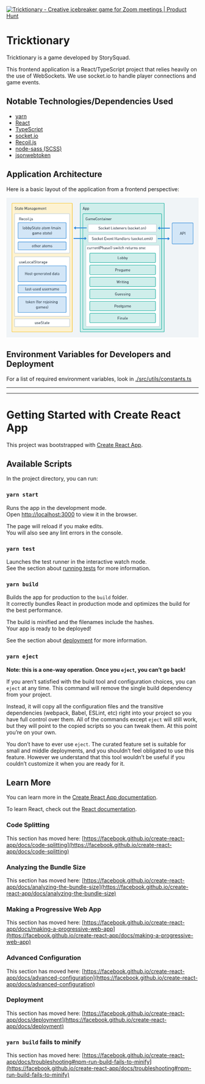 <a href="https://www.producthunt.com/posts/tricktionary?utm_source=badge-featured&utm_medium=badge&utm_souce=badge-tricktionary" target="_blank"><img src="https://api.producthunt.com/widgets/embed-image/v1/featured.svg?post_id=286868&theme=light" alt="Tricktionary - Creative icebreaker game for Zoom meetings | Product Hunt" style="width: 250px; height: 54px;" width="250" height="54" /></a>

# Tricktionary

Tricktionary is a game developed by StorySquad.

This frontend application is a React/TypeScript project that relies heavily on the use of WebSockets.
We use socket.io to handle player connections and game events.

## Notable Technologies/Dependencies Used

- [yarn](https://yarnpkg.com/)
- [React](https://reactjs.org/)
- [TypeScript](https://www.typescriptlang.org/)
- [socket.io](https://socket.io/)
- [Recoil.js](https://recoiljs.org/)
- [node-sass (SCSS)](https://www.npmjs.com/package/node-sass)
- [jsonwebtoken](https://www.npmjs.com/package/jsonwebtoken)

## Application Architecture

Here is a basic layout of the application from a frontend perspective:

![](./src/assets/tricktionary_architecture_fe.png)

## Environment Variables for Developers and Deployment

For a list of required environment variables, look in [./src/utils/constants.ts](./src/utils/constants.ts)

---

---

# Getting Started with Create React App

This project was bootstrapped with [Create React App](https://github.com/facebook/create-react-app).

## Available Scripts

In the project directory, you can run:

### `yarn start`

Runs the app in the development mode.\
Open [http://localhost:3000](http://localhost:3000) to view it in the browser.

The page will reload if you make edits.\
You will also see any lint errors in the console.

### `yarn test`

Launches the test runner in the interactive watch mode.\
See the section about [running tests](https://facebook.github.io/create-react-app/docs/running-tests) for more information.

### `yarn build`

Builds the app for production to the `build` folder.\
It correctly bundles React in production mode and optimizes the build for the best performance.

The build is minified and the filenames include the hashes.\
Your app is ready to be deployed!

See the section about [deployment](https://facebook.github.io/create-react-app/docs/deployment) for more information.

### `yarn eject`

**Note: this is a one-way operation. Once you `eject`, you can’t go back!**

If you aren’t satisfied with the build tool and configuration choices, you can `eject` at any time. This command will remove the single build dependency from your project.

Instead, it will copy all the configuration files and the transitive dependencies (webpack, Babel, ESLint, etc) right into your project so you have full control over them. All of the commands except `eject` will still work, but they will point to the copied scripts so you can tweak them. At this point you’re on your own.

You don’t have to ever use `eject`. The curated feature set is suitable for small and middle deployments, and you shouldn’t feel obligated to use this feature. However we understand that this tool wouldn’t be useful if you couldn’t customize it when you are ready for it.

## Learn More

You can learn more in the [Create React App documentation](https://facebook.github.io/create-react-app/docs/getting-started).

To learn React, check out the [React documentation](https://reactjs.org/).

### Code Splitting

This section has moved here: [https://facebook.github.io/create-react-app/docs/code-splitting](https://facebook.github.io/create-react-app/docs/code-splitting)

### Analyzing the Bundle Size

This section has moved here: [https://facebook.github.io/create-react-app/docs/analyzing-the-bundle-size](https://facebook.github.io/create-react-app/docs/analyzing-the-bundle-size)

### Making a Progressive Web App

This section has moved here: [https://facebook.github.io/create-react-app/docs/making-a-progressive-web-app](https://facebook.github.io/create-react-app/docs/making-a-progressive-web-app)

### Advanced Configuration

This section has moved here: [https://facebook.github.io/create-react-app/docs/advanced-configuration](https://facebook.github.io/create-react-app/docs/advanced-configuration)

### Deployment

This section has moved here: [https://facebook.github.io/create-react-app/docs/deployment](https://facebook.github.io/create-react-app/docs/deployment)

### `yarn build` fails to minify

This section has moved here: [https://facebook.github.io/create-react-app/docs/troubleshooting#npm-run-build-fails-to-minify](https://facebook.github.io/create-react-app/docs/troubleshooting#npm-run-build-fails-to-minify)
